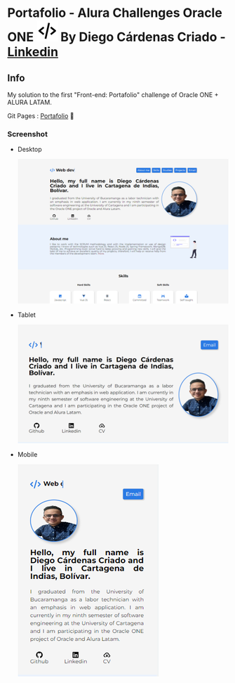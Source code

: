 # Portafolio - Alura Challenges Oracle ONE ![Screenshot-desktop](./img/code-icon.svg 'FAVICON') By Diego Cárdenas Criado - [Linkedin](https://www.linkedin.com/in/diego-cardenas-criado/)

## Info
My solution to the first "Front-end: Portafolio" challenge of Oracle ONE + ALURA LATAM.

Git Pages : [Portafolio](https://diegocardenascriado.github.io/portafolio/) 🧐

### Screenshot

*
    Desktop

    ![Screenshot-desktop](img/screenshot-app/screenshot-desktop.png 'Screenshot Desktop')
*
    Tablet

    ![Screenshot-tablet](img/screenshot-app/screenshot-tablet.png 'Screenshot Tablet')
*
    Mobile

    ![Screenshot-mobile](img/screenshot-app/screenshot-mobile.png 'Screenshot Mobile')